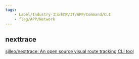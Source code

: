 ```yaml
---
tags:
    - Label/Industry-工业科学/IT/APP/Command/CLI
    - flag/APP/Network
---
```


## nexttrace

[sjlleo/nexttrace: An open source visual route tracking CLI tool](https://github.com/sjlleo/nexttrace)